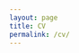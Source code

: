 ```yaml
---
layout: page
title: CV
permalink: /cv/
---
```

<object data="{{ site.url }}/_pdfs/Hicke_CV.pdf" width="1000" height="1000" type='application/pdf'></object>